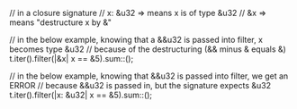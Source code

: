 // in a closure signature
// x: &u32 => means x is of type &u32
// &x => means "destructure x by &"

// in the below example, knowing that a &&u32 is passed into filter, x becomes type &u32
// because of the destructuring (&& minus & equals &)
t.iter().filter(|&x| x == &5).sum::<u32>();

// in the below example, knowing that &&u32 is passed into filter, we get an ERROR
// because &&u32 is passed in, but the signature expects &u32
t.iter().filter(|x: &u32| x == &5).sum::<u32>();
